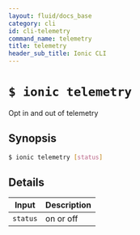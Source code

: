 ```yaml
---
layout: fluid/docs_base
category: cli
id: cli-telemetry
command_name: telemetry
title: telemetry
header_sub_title: Ionic CLI
---
```


# `$ ionic telemetry`

Opt in and out of telemetry
## Synopsis

```bash
$ ionic telemetry [status]
```
  
## Details


Input | Description
----- | ----------
`status` | on or off



